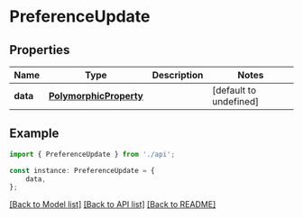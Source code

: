 # PreferenceUpdate


## Properties

Name | Type | Description | Notes
------------ | ------------- | ------------- | -------------
**data** | [**PolymorphicProperty**](PolymorphicProperty.md) |  | [default to undefined]

## Example

```typescript
import { PreferenceUpdate } from './api';

const instance: PreferenceUpdate = {
    data,
};
```

[[Back to Model list]](../README.md#documentation-for-models) [[Back to API list]](../README.md#documentation-for-api-endpoints) [[Back to README]](../README.md)
